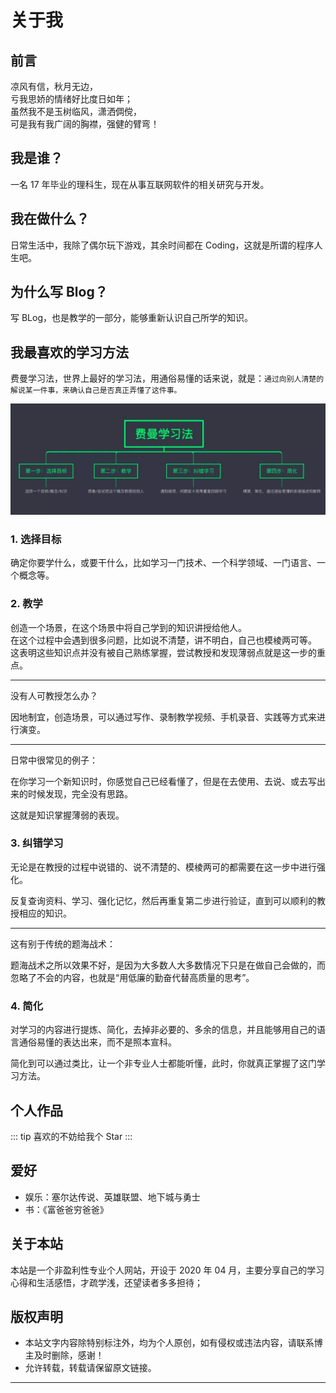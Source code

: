 # 关于我

## 前言

凉风有信，秋月无边，<br/>
亏我思娇的情绪好比度日如年；<br/>
虽然我不是玉树临风，潇洒倜傥，<br/>
可是我有我广阔的胸襟，强健的臂弯！

## 我是谁？

一名 17 年毕业的理科生，现在从事互联网软件的相关研究与开发。

## 我在做什么？

日常生活中，我除了偶尔玩下游戏，其余时间都在 Coding，这就是所谓的程序人生吧。

## 为什么写 Blog？

写 BLog，也是教学的一部分，能够重新认识自己所学的知识。

## 我最喜欢的学习方法

费曼学习法，世界上最好的学习法，用通俗易懂的话来说，就是：`通过向别人清楚的解说某一件事，来确认自己是否真正弄懂了这件事。`

![关于我](/images/VHMqWG0C8dJykAjp.png)

### 1. 选择目标

确定你要学什么，或要干什么，比如学习一门技术、一个科学领域、一门语言、一个概念等。

### 2. 教学

创造一个场景，在这个场景中将自己学到的知识讲授给他人。<br/>
在这个过程中会遇到很多问题，比如说不清楚，讲不明白，自己也模棱两可等。<br/>
这表明这些知识点并没有被自己熟练掌握，尝试教授和发现薄弱点就是这一步的重点。

---

没有人可教授怎么办？

因地制宜，创造场景，可以通过写作、录制教学视频、手机录音、实践等方式来进行演变。

---

日常中很常见的例子：

在你学习一个新知识时，你感觉自己已经看懂了，但是在去使用、去说、或去写出来的时候发现，完全没有思路。

这就是知识掌握薄弱的表现。

### 3. 纠错学习

无论是在教授的过程中说错的、说不清楚的、模棱两可的都需要在这一步中进行强化。

反复查询资料、学习、强化记忆，然后再重复第二步进行验证，直到可以顺利的教授相应的知识。

---

这有别于传统的题海战术：

题海战术之所以效果不好，是因为大多数人大多数情况下只是在做自己会做的，而忽略了不会的内容，也就是“用低廉的勤奋代替高质量的思考”。

### 4. 简化

对学习的内容进行提炼、简化，去掉非必要的、多余的信息，并且能够用自己的语言通俗易懂的表达出来，而不是照本宣科。

简化到可以通过类比，让一个非专业人士都能听懂，此时，你就真正掌握了这门学习方法。

## 个人作品

::: tip
喜欢的不妨给我个 Star
:::

## 爱好

- 娱乐：塞尔达传说、英雄联盟、地下城与勇士
- 书：《富爸爸穷爸爸》

## 关于本站

本站是一个非盈利性专业个人网站，开设于 2020 年 04 月，主要分享自己的学习心得和生活感悟，才疏学浅，还望读者多多担待；

## 版权声明

- 本站文字内容除特别标注外，均为个人原创，如有侵权或违法内容，请联系博主及时删除，感谢！
- 允许转载，转载请保留原文链接。

---
